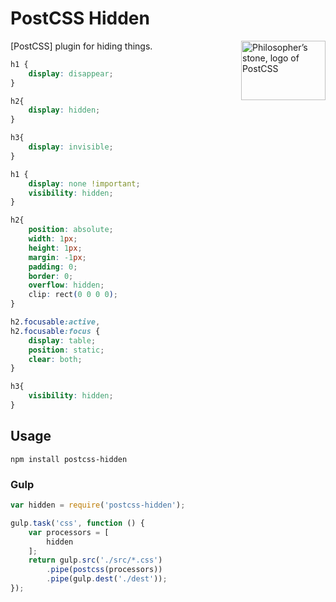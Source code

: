 # PostCSS Hidden

<img align="right" width="135" height="95"
     title="Philosopher’s stone, logo of PostCSS"
     src="http://postcss.github.io/postcss/logo-leftp.png">

[PostCSS] plugin for hiding things.

```css
h1 {
    display: disappear;
}

h2{
    display: hidden;
}

h3{
    display: invisible;
}
```

```css
h1 {
    display: none !important;
    visibility: hidden;
}

h2{
    position: absolute;
    width: 1px;
    height: 1px;
    margin: -1px;
    padding: 0;
    border: 0;
    overflow: hidden;
    clip: rect(0 0 0 0);
}

h2.focusable:active,
h2.focusable:focus {
    display: table;
    position: static;
    clear: both;
}

h3{
    visibility: hidden;
}
```

## Usage

```
npm install postcss-hidden
```

### Gulp
```js
var hidden = require('postcss-hidden');

gulp.task('css', function () {
    var processors = [
        hidden
    ];
    return gulp.src('./src/*.css')
        .pipe(postcss(processors))
        .pipe(gulp.dest('./dest'));
});
```